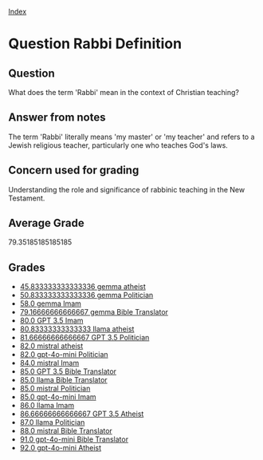 
[Index](../../index.md)
# Question Rabbi Definition
## Question
What does the term 'Rabbi' mean in the context of Christian teaching?

## Answer from notes
The term 'Rabbi' literally means 'my master' or 'my teacher' and refers to a Jewish religious teacher, particularly one who teaches God's laws.

## Concern used for grading
Understanding the role and significance of rabbinic teaching in the New Testament.

## Average Grade
79.35185185185185

## Grades
 * [45.833333333333336 gemma atheist](../answers/gemma_atheist/Rabbi_Definition.md)
 * [50.833333333333336 gemma Politician](../answers/gemma_Politician/Rabbi_Definition.md)
 * [58.0 gemma Imam](../answers/gemma_Imam/Rabbi_Definition.md)
 * [79.16666666666667 gemma Bible Translator](../answers/gemma_Bible_Translator/Rabbi_Definition.md)
 * [80.0 GPT 3.5 Imam](../answers/GPT_3.5_Imam/Rabbi_Definition.md)
 * [80.83333333333333 llama atheist](../answers/llama_atheist/Rabbi_Definition.md)
 * [81.66666666666667 GPT 3.5 Politician](../answers/GPT_3.5_Politician/Rabbi_Definition.md)
 * [82.0 mistral atheist](../answers/mistral_atheist/Rabbi_Definition.md)
 * [82.0 gpt-4o-mini Politician](../answers/gpt-4o-mini_Politician/Rabbi_Definition.md)
 * [84.0 mistral Imam](../answers/mistral_Imam/Rabbi_Definition.md)
 * [85.0 GPT 3.5 Bible Translator](../answers/GPT_3.5_Bible_Translator/Rabbi_Definition.md)
 * [85.0 llama Bible Translator](../answers/llama_Bible_Translator/Rabbi_Definition.md)
 * [85.0 mistral Politician](../answers/mistral_Politician/Rabbi_Definition.md)
 * [85.0 gpt-4o-mini Imam](../answers/gpt-4o-mini_Imam/Rabbi_Definition.md)
 * [86.0 llama Imam](../answers/llama_Imam/Rabbi_Definition.md)
 * [86.66666666666667 GPT 3.5 Atheist](../answers/GPT_3.5_Atheist/Rabbi_Definition.md)
 * [87.0 llama Politician](../answers/llama_Politician/Rabbi_Definition.md)
 * [88.0 mistral Bible Translator](../answers/mistral_Bible_Translator/Rabbi_Definition.md)
 * [91.0 gpt-4o-mini Bible Translator](../answers/gpt-4o-mini_Bible_Translator/Rabbi_Definition.md)
 * [92.0 gpt-4o-mini Atheist](../answers/gpt-4o-mini_Atheist/Rabbi_Definition.md)
